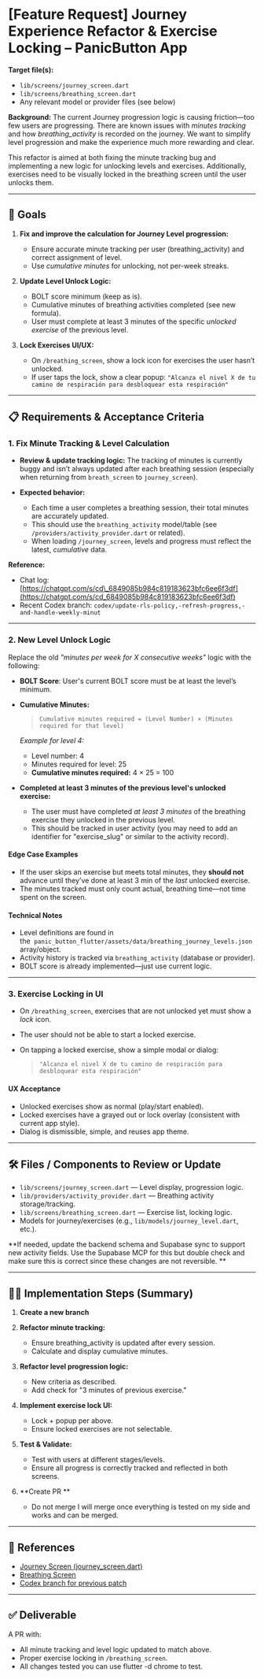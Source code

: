 # \[Feature Request] Journey Experience Refactor & Exercise Locking – PanicButton App

**Target file(s):**

* `lib/screens/journey_screen.dart`
* `lib/screens/breathing_screen.dart`
* Any relevant model or provider files (see below)

**Background:**
The current Journey progression logic is causing friction—too few users are progressing. There are known issues with *minutes tracking* and how *breathing\_activity* is recorded on the journey. We want to simplify level progression and make the experience much more rewarding and clear.

This refactor is aimed at both fixing the minute tracking bug and implementing a new logic for unlocking levels and exercises. Additionally, exercises need to be visually locked in the breathing screen until the user unlocks them.

---

## 🎯 Goals

1. **Fix and improve the calculation for Journey Level progression:**

   * Ensure accurate minute tracking per user (breathing\_activity) and correct assignment of level.
   * Use *cumulative minutes* for unlocking, not per-week streaks.
2. **Update Level Unlock Logic:**

   * BOLT score minimum (keep as is).
   * Cumulative minutes of breathing activities completed (see new formula).
   * User must complete at least 3 minutes of the specific *unlocked exercise* of the previous level.
3. **Lock Exercises UI/UX:**

   * On `/breathing_screen`, show a lock icon for exercises the user hasn’t unlocked.
   * If user taps the lock, show a clear popup:
     `"Alcanza el nivel X de tu camino de respiración para desbloquear esta respiración"`

---

## 📋 Requirements & Acceptance Criteria

### 1. **Fix Minute Tracking & Level Calculation**

* **Review & update tracking logic:**
  The tracking of minutes is currently buggy and isn’t always updated after each breathing session (especially when returning from `breath_screen` to `journey_screen`).
* **Expected behavior:**

  * Each time a user completes a breathing session, their total minutes are accurately updated.
  * This should use the `breathing_activity` model/table (see `/providers/activity_provider.dart` or related).
  * When loading `/journey_screen`, levels and progress must reflect the latest, *cumulative* data.

**Reference:**

* Chat log: [https://chatgpt.com/s/cd\_6849085b984c819183623bfc6ee6f3df](https://chatgpt.com/s/cd_6849085b984c819183623bfc6ee6f3df)
* Recent Codex branch: `codex/update-rls-policy,-refresh-progress,-and-handle-weekly-minut`

---

### 2. **New Level Unlock Logic**

Replace the old *"minutes per week for X consecutive weeks"* logic with the following:

* **BOLT Score**: User's current BOLT score must be at least the level’s minimum.

* **Cumulative Minutes:**

  > `Cumulative minutes required = (Level Number) × (Minutes required for that level)`

  *Example for level 4:*

  * Level number: 4
  * Minutes required for level: 25
  * **Cumulative minutes required:** 4 × 25 = 100

* **Completed at least 3 minutes of the previous level's unlocked exercise:**

  * The user must have completed *at least 3 minutes* of the breathing exercise they unlocked in the previous level.
  * This should be tracked in user activity (you may need to add an identifier for "exercise\_slug" or similar to the activity record).

#### **Edge Case Examples**

* If the user skips an exercise but meets total minutes, they **should not** advance until they’ve done at least 3 min of the *last* unlocked exercise.
* The minutes tracked must only count actual, breathing time—not time spent on the screen.

#### **Technical Notes**

* Level definitions are found in the  `panic_button_flutter/assets/data/breathing_journey_levels.json` array/object.
* Activity history is tracked via `breathing_activity` (database or provider).
* BOLT score is already implemented—just use current logic.

---

### 3. **Exercise Locking in UI**

* On `/breathing_screen`, exercises that are not unlocked yet must show a *lock* icon.
* The user should not be able to start a locked exercise.
* On tapping a locked exercise, show a simple modal or dialog:

  > `"Alcanza el nivel X de tu camino de respiración para desbloquear esta respiración"`

#### **UX Acceptance**

* Unlocked exercises show as normal (play/start enabled).
* Locked exercises have a grayed out or lock overlay (consistent with current app style).
* Dialog is dismissible, simple, and reuses app theme.

---

## 🛠️ Files / Components to Review or Update

* `lib/screens/journey_screen.dart` — Level display, progression logic.
* `lib/providers/activity_provider.dart` — Breathing activity storage/tracking.
* `lib/screens/breathing_screen.dart` — Exercise list, locking logic.
* Models for journey/exercises (e.g., `lib/models/journey_level.dart`, etc.).

\*\*If needed, update the backend schema and Supabase sync to support new activity fields. Use the Supabase MCP for this but double check and make sure this is correct since these changes are not reversible. \*\*

---

## 🧑‍💻 Implementation Steps (Summary)
1. **Create a new branch**

1. **Refactor minute tracking:**

   * Ensure breathing\_activity is updated after every session.
   * Calculate and display cumulative minutes.
2. **Refactor level progression logic:**

   * New criteria as described.
   * Add check for "3 minutes of previous exercise."
3. **Implement exercise lock UI:**

   * Lock + popup per above.
   * Ensure locked exercises are not selectable.
4. **Test & Validate:**

   * Test with users at different stages/levels.
   * Ensure all progress is correctly tracked and reflected in both screens.

5. **Create PR **
    * Do not merge I will merge once everything is tested on my side and works and can be merged. 

---

## 📝 References

* [Journey Screen (journey\_screen.dart)](https://github.com/manoloah/panicbutton_app/blob/main/panic_button_flutter/lib/screens/journey_screen.dart)
* [Breathing Screen](https://github.com/manoloah/panicbutton_app/blob/main/panic_button_flutter/lib/screens/breathing_screen.dart)
* [Codex branch for previous patch](https://github.com/manoloah/panicbutton_app/tree/codex/update-rls-policy,-refresh-progress,-and-handle-weekly-minut)

---

## ✅ Deliverable

A PR with:

* All minute tracking and level logic updated to match above.
* Proper exercise locking in `/breathing_screen`.
* All changes tested you can use flutter -d chrome to test. 
